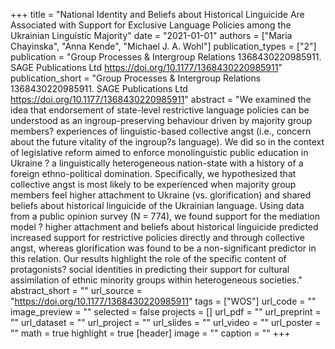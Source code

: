 +++
title = "National Identity and Beliefs about Historical Linguicide Are Associated with Support for Exclusive Language Policies among the Ukrainian Linguistic Majority"
date = "2021-01-01"
authors = ["Maria Chayinska", "Anna Kende", "Michael J. A. Wohl"]
publication_types = ["2"]
publication = "Group Processes & Intergroup Relations 1368430220985911. SAGE Publications Ltd https://doi.org/10.1177/1368430220985911"
publication_short = "Group Processes & Intergroup Relations 1368430220985911. SAGE Publications Ltd https://doi.org/10.1177/1368430220985911"
abstract = "We examined the idea that endorsement of state-level restrictive language policies can be understood as an ingroup-preserving behaviour driven by majority group members? experiences of linguistic-based collective angst (i.e., concern about the future vitality of the ingroup?s language). We did so in the context of legislative reform aimed to enforce monolinguistic public education in Ukraine ? a linguistically heterogeneous nation-state with a history of a foreign ethno-political domination. Specifically, we hypothesized that collective angst is most likely to be experienced when majority group members feel higher attachment to Ukraine (vs. glorification) and shared beliefs about historical linguicide of the Ukrainian language. Using data from a public opinion survey (N = 774), we found support for the mediation model ? higher attachment and beliefs about historical linguicide predicted increased support for restrictive policies directly and through collective angst, whereas glorification was found to be a non-significant predictor in this relation. Our results highlight the role of the specific content of protagonists? social identities in predicting their support for cultural assimilation of ethnic minority groups within heterogeneous societies."
abstract_short = ""
url_source = "https://doi.org/10.1177/1368430220985911"
tags = ["WOS"]
url_code = ""
image_preview = ""
selected = false
projects = []
url_pdf = ""
url_preprint = ""
url_dataset = ""
url_project = ""
url_slides = ""
url_video = ""
url_poster = ""
math = true
highlight = true
[header]
image = ""
caption = ""
+++
